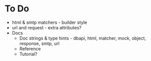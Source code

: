 # To Do
* html & smtp matchers - builder style
* url and request - extra attributes?
* Docs
    * Doc strings & type hints - dbapi, html, matcher, mock, object, response, smtp, url
    * Reference
    * Tutorial?

